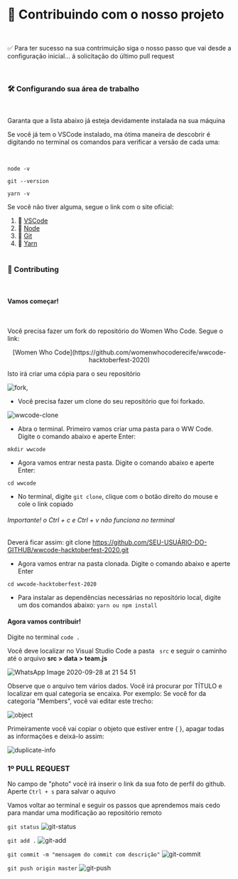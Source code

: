 # 💟 Contribuindo com o nosso projeto

<br/>
<p>✅ Para ter sucesso na sua contrimuição siga o nosso passo que vai desde a configuração inicial... á solicitação do último pull request </p>
<br/>

### 🛠 Configurando sua área de trabalho

<br/>
<p>Garanta que a lista abaixo já esteja devidamente instalada na sua máquina </p>
<p>Se você já tem o VSCode instalado, ma ótima maneira de descobrir é digitando no terminal os comandos para verificar a versão de cada uma:</p>
<br/>

`node -v`
<br/>

`git --version `
<br/>

`yarn -v`
<br/>

<p>Se você não tiver alguma, segue o link com o site oficial:</p>

1. 🔽 [VSCode](https://code.visualstudio.com/)
2. 🔽 [Node](https://nodejs.org/en/)
3. 🔽 [Git](https://git-scm.com/)
4. 🔽 [Yarn](https://classic.yarnpkg.com/pt-BR/docs/install)
   <br/>
   <br/>

### 💟 Contributing

<br/>
<h4>Vamos começar!</h4>
<br/>

<p>Você precisa fazer um fork do repositório do Women Who Code. Segue o link:</p>
<div align="center">
[Women Who Code](https://github.com/womenwhocoderecife/wwcode-hacktoberfest-2020)
</div>

Isto irá criar uma cópia para o seu repositório

![fork](https://user-images.githubusercontent.com/47724428/94500452-b4540880-01d5-11eb-970d-90a105016bc7.png),

- Você precisa fazer um clone do seu repositório que foi forkado.

![wwcode-clone](https://user-images.githubusercontent.com/47724428/94501302-e6666a00-01d7-11eb-8986-a225ad0707a5.png)

- Abra o terminal. Primeiro vamos criar uma pasta para o WW Code. Digite o comando abaixo e aperte Enter:

```
mkdir wwcode
```

- Agora vamos entrar nesta pasta. Digite o comando abaixo e aperte Enter:

```
cd wwcode
```

- No terminal, digite `git clone`, clique com o botão direito do mouse e cole o link copiado

###### Importante! o Ctrl + c e Ctrl + v não funciona no terminal

Deverá ficar assim: git clone https://github.com/SEU-USUÁRIO-DO-GITHUB/wwcode-hacktoberfest-2020.git

- Agora vamos entrar na pasta clonada. Digite o comando abaixo e aperte Enter

```
cd wwcode-hacktoberfest-2020
```

- Para instalar as dependências necessárias no repositório local, digite um dos comandos abaixo:
  `yarn ou npm install`

#### Agora vamos contribuir!

Digite no terminal `code .`

Você deve localizar no Visual Studio Code a pasta ` src` e seguir o caminho até o arquivo **src > data > team.js**

![WhatsApp Image 2020-09-28 at 21 54 51](https://user-images.githubusercontent.com/47724428/94501406-20d00700-01d8-11eb-9421-3226aad2c60c.jpeg)


Observe que o arquivo tem vários dados. Você irá procurar por <span>TÍTULO</span> e localizar em qual categoria se encaixa. Por exemplo:
Se você for da categoria "Members", você vai editar este trecho:

![object](https://user-images.githubusercontent.com/47724428/94751807-d5486500-035f-11eb-92f6-ab24a9ff9a04.png)


Primeiramente você vai copiar o objeto que estiver entre  { }, apagar todas as informações e deixá-lo assim:

![duplicate-info](https://user-images.githubusercontent.com/47724428/94753057-708f0980-0363-11eb-84b8-c3fa9910aab9.png)

### 1º PULL REQUEST
No campo de "photo" você irá inserir o link da sua foto de perfil do github. 
Aperte ``` Ctrl + s ``` para salvar o aquivo

Vamos voltar ao terminal e seguir os passos que aprendemos mais cedo para mandar uma modificação ao repositório remoto

``` git status ```
![git-status](https://user-images.githubusercontent.com/47724428/94755219-24939300-036a-11eb-9abc-31ced92d684e.png)


``` git add . ``` 
![git-add](https://user-images.githubusercontent.com/47724428/94755248-3e34da80-036a-11eb-9b9e-77aa5c26f2ad.png)


``` git commit -m "mensagem do commit com descrição" ``` 
![git-commit](https://user-images.githubusercontent.com/47724428/94755255-44c35200-036a-11eb-8421-f2cffa20ebf7.png)


``` git push origin master ``` 
![git-push](https://user-images.githubusercontent.com/47724428/94755258-4a209c80-036a-11eb-8b05-aca49b58736b.png)
